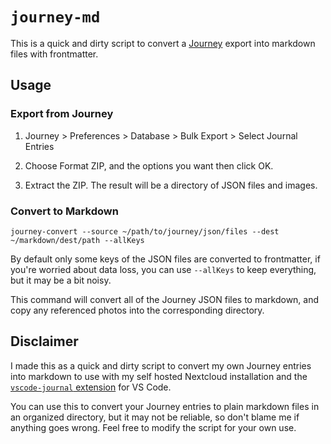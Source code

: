 # `journey-md`

This is a quick and dirty script to convert a [Journey](https://journey.cloud/) export into markdown files with frontmatter.

## Usage

### Export from Journey

1. Journey > Preferences > Database > Bulk Export > Select Journal Entries

2. Choose Format ZIP, and the options you want then click OK.

3. Extract the ZIP. The result will be a directory of JSON files and images.

### Convert to Markdown

```
journey-convert --source ~/path/to/journey/json/files --dest ~/markdown/dest/path --allKeys
```

By default only some keys of the JSON files are converted to frontmatter, if you're worried about data loss, you can use `--allKeys` to keep everything, but it may be a bit noisy.

This command will convert all of the Journey JSON files to markdown, and copy any referenced photos into the corresponding directory.

## Disclaimer

I made this as a quick and dirty script to convert my own Journey entries into markdown to use with my self hosted Nextcloud installation and the [`vscode-journal` extension](https://marketplace.visualstudio.com/items?itemName=pajoma.vscode-journal) for VS Code.

You can use this to convert your Journey entries to plain markdown files in an organized directory, but it may not be reliable, so don't blame me if anything goes wrong. Feel free to modify the script for your own use.
